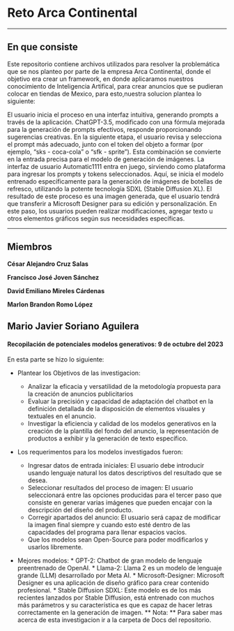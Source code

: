 # Reto Arca Continental
---

## En que consiste

Este repositorio contiene archivos utilizados para resolver la problemática que se nos planteo por parte de la empresa Arca Continental, donde el objetivo era crear un framework, en donde aplicaramos nuestros conocimiento de Inteligencia Artifical, para crear anuncios que se pudieran colocar en tiendas de Mexico, para esto,nuestra solucion plantea lo siguiente:

El usuario inicia el proceso en una interfaz intuitiva, generando prompts a través de la aplicación.
ChatGPT-3.5, modificado con una fórmula mejorada para la generación de prompts efectivos, responde
proporcionando sugerencias creativas.
En la siguiente etapa, el usuario revisa y selecciona el prompt más adecuado, junto con el token del objeto
a formar (por ejemplo, “sks - coca-cola” o “sfk - sprite”). Esta combinación se convierte en la entrada precisa
para el modelo de generación de imágenes.
La interfaz de usuario Automatic1111 entra en juego, sirviendo como plataforma para ingresar los prompts
y tokens seleccionados. Aquí, se inicia el modelo entrenado específicamente para la generación de imágenes
de botellas de refresco, utilizando la potente tecnología SDXL (Stable Diffusion XL).
El resultado de este proceso es una imagen generada, que el usuario tendrá que transferir a Microsoft
Designer para su edición y personalización. En este paso, los usuarios pueden realizar modificaciones, agregar
texto u otros elementos gráficos según sus necesidades específicas.

---
## Miembros

**César Alejandro Cruz Salas**

**Francisco José Joven Sánchez**

**David Emiliano Mireles Cárdenas**

**Marlon Brandon Romo López**

**Mario Javier Soriano Aguilera**
---
#### **Recopilación de potenciales modelos generativos**: 9 de octubre del 2023
En esta parte se hizo lo siguiente: 
*  Plantear los Objetivos de las investigacion:
      * Analizar la eficacia y versatilidad de la metodología propuesta para la creación de
        anuncios publicitarios
      * Evaluar la precisión y capacidad de adaptación del chatbot en la definición detallada
        de la disposición de elementos visuales y textuales en el anuncio.
      * Investigar la eficiencia y calidad de los modelos generativos en la creación de la
        plantilla del fondo del anuncio, la representación de productos a exhibir y la
        generación de texto específico.

*  Los requerimentos para los modelos investigados fueron:
      * Ingresar datos de entrada iniciales: El usuario debe introducir usando lenguaje natural
        los datos descriptivos del resultado que se desea.
      * Seleccionar resultados del proceso de imagen: El usuario seleccionará entre las opciones
        producidas para el tercer paso que consiste en generar varias imágenes que pueden encajar con
        la descripción del diseño del producto.
      * Corregir apartados del anuncio: El usuario será capaz de modificar la imagen final
        siempre y cuando esto esté dentro de las capacidades del programa para llenar espacios vacíos.
      * Que los modelos sean Open-Source para poder modificarlos y usarlos libremente.

* Mejores modelos:
      * GPT-2: Chatbot de gran modelo de lenguaje preentrenado de OpenAI.
      * Llama-2: Llama 2 es un modelo de lenguaje grande (LLM) desarrollado por Meta AI.
      * Microsoft-Designer: Microsoft Designer es una aplicación de diseño gráfico para crear contenido profesional.
      * Stable Diffusion SDXL: Este modelo es de los más recientes lanzados por Stable Diffusion, está entrenado con 
        muchos más parámetros y su característica es que es capaz de hacer letras correctamente en la generación de 
        imagen.
  ** Nota: ** Para saber mas acerca de esta investigacion ir a la carpeta de Docs del repositorio.






      






